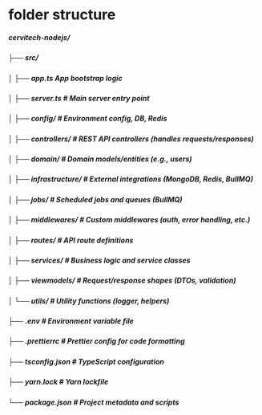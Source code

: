 # folder structure 
##### cervitech-nodejs/
##### ├── src/
##### │ ├── app.ts  App bootstrap logic
##### │ ├── server.ts # Main server entry point
##### │ ├── config/ # Environment config, DB, Redis
##### │ ├── controllers/ # REST API controllers (handles requests/responses)
##### │ ├── domain/ # Domain models/entities (e.g., users)
##### │ ├── infrastructure/ # External integrations (MongoDB, Redis, BullMQ)
##### │ ├── jobs/ # Scheduled jobs and queues (BullMQ)
##### │ ├── middlewares/ # Custom middlewares (auth, error handling, etc.)
##### │ ├── routes/ # API route definitions
##### │ ├── services/ # Business logic and service classes
##### │ ├── viewmodels/ # Request/response shapes (DTOs, validation)
##### │ └── utils/ # Utility functions (logger, helpers)
##### ├── .env # Environment variable file
##### ├── .prettierrc # Prettier config for code formatting
##### ├── tsconfig.json # TypeScript configuration
##### ├── yarn.lock # Yarn lockfile
##### └── package.json # Project metadata and scripts
